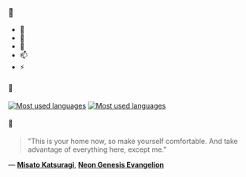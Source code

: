 ### 👋

- 🔭
- 🌱
- 💬
- 📫
- ⚡

#### 🧏

[![Most used languages](https://github-readme-stats-aynah.vercel.app/api/top-langs/?username=aynh&theme=solarized-dark&langs_count=6&layout=compact&hide_title=true)](https://github.com/anuraghazra/github-readme-stats#gh-dark-mode-only)
[![Most used languages](https://github-readme-stats-aynah.vercel.app/api/top-langs/?username=aynh&theme=solarized-light&langs_count=6&layout=compact&hide_title=true)](https://github.com/anuraghazra/github-readme-stats#gh-light-mode-only)

#### 💬

> "This is your home now, so make yourself comfortable. And take advantage of everything here, except me."

&mdash; [**Misato Katsuragi**](https://myanimelist.net/character.php?q=Misato%20Katsuragi&cat=character), [**Neon Genesis Evangelion**](https://myanimelist.net/search/all?q=Neon%20Genesis%20Evangelion&cat=all)
